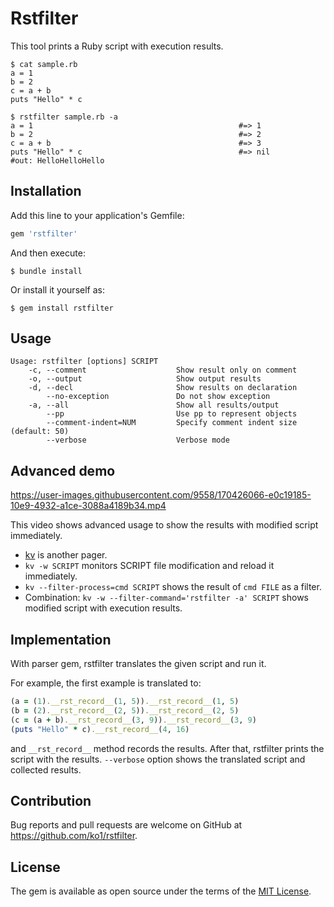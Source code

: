 # Rstfilter

This tool prints a Ruby script with execution results.

```
$ cat sample.rb
a = 1
b = 2
c = a + b
puts "Hello" * c

$ rstfilter sample.rb -a
a = 1                                              #=> 1
b = 2                                              #=> 2
c = a + b                                          #=> 3
puts "Hello" * c                                   #=> nil
#out: HelloHelloHello
```

## Installation

Add this line to your application's Gemfile:

```ruby
gem 'rstfilter'
```

And then execute:

    $ bundle install

Or install it yourself as:

    $ gem install rstfilter

## Usage

```
Usage: rstfilter [options] SCRIPT
    -c, --comment                    Show result only on comment
    -o, --output                     Show output results
    -d, --decl                       Show results on declaration
        --no-exception               Do not show exception
    -a, --all                        Show all results/output
        --pp                         Use pp to represent objects
        --comment-indent=NUM         Specify comment indent size (default: 50)
        --verbose                    Verbose mode
```

## Advanced demo

https://user-images.githubusercontent.com/9558/170426066-e0c19185-10e9-4932-a1ce-3088a4189b34.mp4

This video shows advanced usage to show the results with modified script immediately.

* [kv](https://rubygems.org/gems/kv) is another pager.
* `kv -w SCRIPT` monitors SCRIPT file modification and reload it immediately.
* `kv --filter-process=cmd SCRIPT` shows the result of `cmd FILE` as a filter.
* Combination: `kv -w --filter-command='rstfilter -a' SCRIPT` shows modified script with execution results.

## Implementation

With parser gem, rstfilter translates the given script and run it.

For example, the first example is translated to:

```ruby
(a = (1).__rst_record__(1, 5)).__rst_record__(1, 5)
(b = (2).__rst_record__(2, 5)).__rst_record__(2, 5)
(c = (a + b).__rst_record__(3, 9)).__rst_record__(3, 9)
(puts "Hello" * c).__rst_record__(4, 16)
```

and `__rst_record__` method records the results. After that, rstfilter prints the script with the results.
`--verbose` option shows the translated script and collected results.

## Contribution

Bug reports and pull requests are welcome on GitHub at https://github.com/ko1/rstfilter.

## License

The gem is available as open source under the terms of the [MIT License](https://opensource.org/licenses/MIT).
